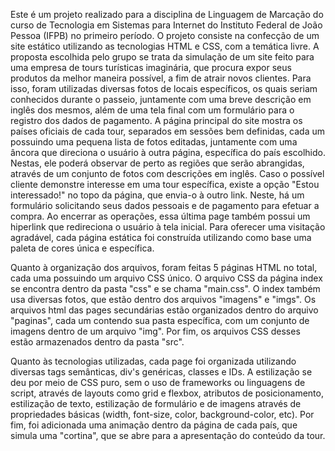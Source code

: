 Este é um projeto realizado para a disciplina de Linguagem de Marcação do curso de Tecnologia em Sistemas para Internet do Instituto Federal de João Pessoa
(IFPB) no primeiro período.
O projeto consiste na confecção de um site estático utilizando as tecnologias HTML e CSS, com a temática livre.
A proposta escolhida pelo grupo se trata da simulação de um site feito para uma empresa de tours turísticas imaginária, 
que procura expor seus produtos da melhor maneira possível, a fim de atrair novos clientes.
Para isso, foram utilizadas diversas fotos de locais específicos, os quais seriam conhecidos durante o passeio, juntamente com uma breve descrição em inglês dos mesmos,
além de uma tela final com um formulário para o registro dos dados de pagamento.
A página principal do site mostra os países oficiais de cada tour, separados em sessões bem definidas, cada um possuindo uma pequena lista de fotos editadas, juntamente com uma âncora que direciona o usuário à outra página, específica do país escolhido. Nestas, ele poderá observar de perto as regiões que serão abrangidas, através de um conjunto de fotos com descrições em inglês.
Caso o possível cliente demonstre interesse em uma tour específica, existe a opção "Estou interessado!" no topo da página, que envia-o à outro link. Neste, há um formulário solicitando seus dados pessoais e de pagamento para efetuar a compra. Ao encerrar as operações, essa última page também possui um hiperlink que redireciona o usuário à tela inicial.
Para oferecer uma visitação agradável, cada página estática foi construída utilizando como base uma paleta de cores única e específica.

Quanto à organização dos arquivos, foram feitas 5 páginas HTML no total, cada uma possuindo um arquivo CSS único. O arquivo CSS da página index se encontra dentro da pasta "css" e se chama "main.css". O index também usa diversas fotos, que estão dentro dos arquivos "imagens" e "imgs".
Os arquivos html das pages secundárias estão organizados dentro do arquivo "paginas", cada um contendo sua pasta específica, com um conjunto de imagens dentro de um arquivo "img". Por fim, os arquivos CSS desses estão armazenados dentro da pasta "src".

Quanto às tecnologias utilizadas, cada page foi organizada utilizando diversas tags semânticas, div's genéricas, classes e IDs. A estilização se deu por meio de CSS puro, sem o uso de frameworks ou linguagens de script, através de layouts como grid e flexbox, atributos de posicionamento, estilização de texto, estilização de formulário e de imagens através de propriedades básicas (width, font-size, color, background-color, etc). Por fim, foi adicionada uma animação dentro da página de cada país, que simula uma "cortina", que se abre para a apresentação do conteúdo da tour.

